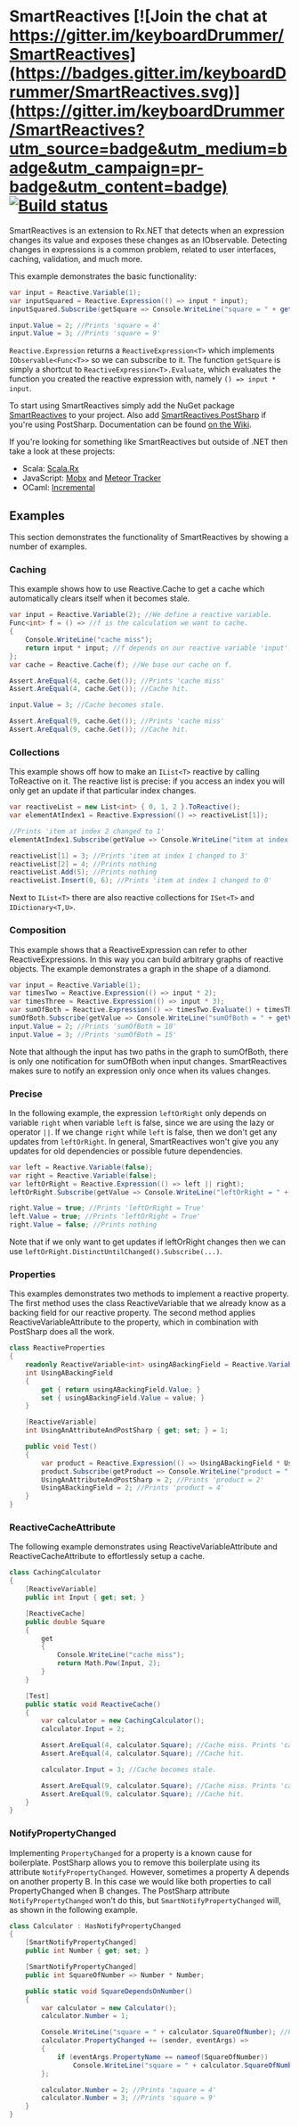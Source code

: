# SmartReactives [![Join the chat at https://gitter.im/keyboardDrummer/SmartReactives](https://badges.gitter.im/keyboardDrummer/SmartReactives.svg)](https://gitter.im/keyboardDrummer/SmartReactives?utm_source=badge&utm_medium=badge&utm_campaign=pr-badge&utm_content=badge) [![Build status](https://ci.appveyor.com/api/projects/status/hpigcvs8bnrkdamh?svg=true)](https://ci.appveyor.com/project/keyboardDrummer/smartreactives)

SmartReactives is an extension to Rx.NET that detects when an expression changes its value and exposes these changes as an IObservable. Detecting changes in expressions is a common problem, related to user interfaces, caching, validation, and much more.

This example demonstrates the basic functionality:
```c#
var input = Reactive.Variable(1);
var inputSquared = Reactive.Expression(() => input * input);
inputSquared.Subscribe(getSquare => Console.WriteLine("square = " + getSquare())); //Prints 'square = 1'

input.Value = 2; //Prints 'square = 4'
input.Value = 3; //Prints 'square = 9'
```
```Reactive.Expression``` returns a ```ReactiveExpression<T>``` which implements ```IObservable<Func<T>>``` so we can subscribe to it. The function ```getSquare``` is simply a shortcut to ```ReactiveExpression<T>.Evaluate```, which evaluates the function you created the reactive expression with, namely ```() => input * input```.

To start using SmartReactives simply add the NuGet package [SmartReactives](https://www.nuget.org/packages/SmartReactives/) to your project. Also add [SmartReactives.PostSharp](https://www.nuget.org/packages/SmartReactives.PostSharp/) if you're using PostSharp. Documentation can be found [on the Wiki](https://github.com/keyboardDrummer/SmartReactives/wiki/Documentation).

If you're looking for something like SmartReactives but outside of .NET then take a look at these projects:
- Scala: [Scala.Rx](https://github.com/lihaoyi/scala.rx)
- JavaScript: [Mobx](https://github.com/mobxjs/mobx) and [Meteor Tracker](https://atmospherejs.com/meteor/tracker)
- OCaml: [Incremental](https://github.com/janestreet/incremental)

## Examples
This section demonstrates the functionality of SmartReactives by showing a number of examples.

### Caching
This example shows how to use Reactive.Cache to get a cache which automatically clears itself when it becomes stale.
```c#
var input = Reactive.Variable(2); //We define a reactive variable.
Func<int> f = () => //f is the calculation we want to cache.
{
    Console.WriteLine("cache miss");
    return input * input; //f depends on our reactive variable 'input'.
};
var cache = Reactive.Cache(f); //We base our cache on f.

Assert.AreEqual(4, cache.Get()); //Prints 'cache miss'
Assert.AreEqual(4, cache.Get()); //Cache hit.

input.Value = 3; //Cache becomes stale.

Assert.AreEqual(9, cache.Get()); //Prints 'cache miss'
Assert.AreEqual(9, cache.Get()); //Cache hit.
```

### Collections
This example shows off how to make an ```IList<T>``` reactive by calling ToReactive on it. The reactive list is precise: if you access an index you will only get an update if that particular index changes.

```c#
var reactiveList = new List<int> { 0, 1, 2 }.ToReactive();
var elementAtIndex1 = Reactive.Expression(() => reactiveList[1]);

//Prints 'item at index 2 changed to 1'
elementAtIndex1.Subscribe(getValue => Console.WriteLine("item at index 1 changed to " + getValue())); 

reactiveList[1] = 3; //Prints 'item at index 1 changed to 3'
reactiveList[2] = 4; //Prints nothing
reactiveList.Add(5); //Prints nothing
reactiveList.Insert(0, 6); //Prints 'item at index 1 changed to 0'
```

Next to ```IList<T>``` there are also reactive collections for ```ISet<T>``` and ```IDictionary<T,U>```.

### Composition
This example shows that a ReactiveExpression can refer to other ReactiveExpressions. In this way you can build arbitrary graphs of reactive objects. 
The example demonstrates a graph in the shape of a diamond.  

```c#
var input = Reactive.Variable(1);
var timesTwo = Reactive.Expression(() => input * 2);
var timesThree = Reactive.Expression(() => input * 3);
var sumOfBoth = Reactive.Expression(() => timesTwo.Evaluate() + timesThree.Evaluate());
sumOfBoth.Subscribe(getValue => Console.WriteLine("sumOfBoth = " + getValue())); //Prints 'sumOfBoth = 5'
input.Value = 2; //Prints 'sumOfBoth = 10'
input.Value = 3; //Prints 'sumOfBoth = 15'
```

Note that although the input has two paths in the graph to sumOfBoth, there is only one notification for sumOfBoth when input changes. SmartReactives makes sure to notify an expression only once when its values changes.

### Precise
In the following example, the expression ```leftOrRight``` only depends on variable ```right``` when variable ```left``` is false, since we are using the lazy or operator ```||```. 
If we change ```right``` while ```left``` is false, then we don't get any updates from ```leftOrRight```. 
In general, SmartReactives won't give you any updates for old dependencies or possible future dependencies.
```c#
var left = Reactive.Variable(false);
var right = Reactive.Variable(false);
var leftOrRight = Reactive.Expression(() => left || right);
leftOrRight.Subscribe(getValue => Console.WriteLine("leftOrRight = " + getValue())); //Prints 'leftOrRight = False'

right.Value = true; //Prints 'leftOrRight = True'
left.Value = true; //Prints 'leftOrRight = True'
right.Value = false; //Prints nothing
```
Note that if we only want to get updates if leftOrRight changes then we can use ```leftOrRight.DistinctUntilChanged().Subscribe(...)```.

### Properties
This examples demonstrates two methods to implement a reactive property. The first method uses the class ReactiveVariable that we already know as a backing field for our reactive property.
The second method applies ReactiveVariableAttribute to the property, which in combination with PostSharp does all the work.
```c#
class ReactiveProperties
{
    readonly ReactiveVariable<int> usingABackingField = Reactive.Variable(1);
    int UsingABackingField
    {
        get { return usingABackingField.Value; }
        set { usingABackingField.Value = value; }
    }

    [ReactiveVariable]
    int UsingAnAttributeAndPostSharp { get; set; } = 1;

    public void Test()
    {
        var product = Reactive.Expression(() => UsingABackingField * UsingAnAttributeAndPostSharp);
        product.Subscribe(getProduct => Console.WriteLine("product = " + getProduct())); //Prints 'product = 1'
        UsingAnAttributeAndPostSharp = 2; //Prints 'product = 2'
        UsingABackingField = 2; //Prints 'product = 4'
    }
}
```

### ReactiveCacheAttribute
The following example demonstrates using ReactiveVariableAttribute and ReactiveCacheAttribute to effortlessly setup a cache.
```c#
class CachingCalculator
{
    [ReactiveVariable]
    public int Input { get; set; }

    [ReactiveCache]
    public double Square
    {
        get
        {
            Console.WriteLine("cache miss");
            return Math.Pow(Input, 2);
        }
    }

    [Test]
    public static void ReactiveCache()
    {
        var calculator = new CachingCalculator();
        calculator.Input = 2;

        Assert.AreEqual(4, calculator.Square); //Cache miss. Prints 'cache miss'
        Assert.AreEqual(4, calculator.Square); //Cache hit.

        calculator.Input = 3; //Cache becomes stale.

        Assert.AreEqual(9, calculator.Square); //Cache miss. Prints 'cache miss'
        Assert.AreEqual(9, calculator.Square); //Cache hit.
    }
}
```

### NotifyPropertyChanged
Implementing ```PropertyChanged``` for a property is a known cause for boilerplate. PostSharp allows you to remove this boilerplate using its attribute ```NotifyPropertyChanged```.
However, sometimes a property A depends on another property B. In this case we would like both properties to call PropertyChanged when B changes. 
The PostSharp attribute ```NotifyPropertyChanged``` won't do this, but ```SmartNotifyPropertyChanged``` will, as shown in the following example.

```c#
class Calculator : HasNotifyPropertyChanged
{
    [SmartNotifyPropertyChanged]
    public int Number { get; set; }

    [SmartNotifyPropertyChanged]
    public int SquareOfNumber => Number * Number;

    public static void SquareDependsOnNumber()
    {
        var calculator = new Calculator();
        calculator.Number = 1;

        Console.WriteLine("square = " + calculator.SquareOfNumber); //Prints 'square = 1'
        calculator.PropertyChanged += (sender, eventArgs) =>
        {
            if (eventArgs.PropertyName == nameof(SquareOfNumber))
                Console.WriteLine("square = " + calculator.SquareOfNumber);
        };

        calculator.Number = 2; //Prints 'square = 4'
        calculator.Number = 3; //Prints 'square = 9'
    }
}
```
